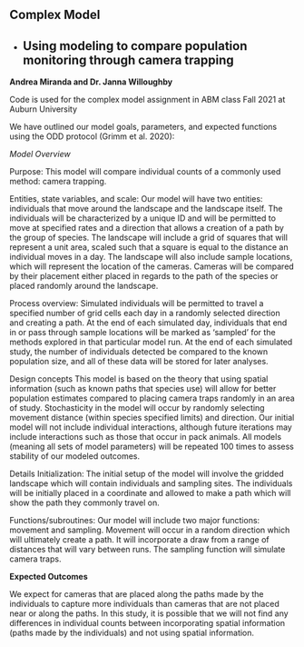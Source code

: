 ## Complex Model 

- ## Using modeling to compare population monitoring through camera trapping

**Andrea Miranda and Dr. Janna Willoughby**

Code is used for the complex model assignment in ABM class Fall 2021 at Auburn University


We have outlined our model goals, parameters, and expected functions using the ODD protocol (Grimm et al. 2020):

*Model Overview*


Purpose: This model will compare individual counts of a commonly used method: camera trapping. 

Entities, state variables, and scale: Our model will have two entities: individuals that move around the landscape and the landscape itself. The individuals will be characterized by a unique ID and will be permitted to move at specified rates and a direction that allows a creation of a path by the group of species. The landscape will include a grid of squares that will represent a unit area, scaled such that a square is equal to the distance an individual moves in a day. The landscape will also include sample locations, which will represent the location of the cameras. Cameras will be compared by their placement either placed in regards to the path of the species or placed randomly around the landscape. 

Process overview: Simulated individuals will be permitted to travel a specified number of grid cells each day in a randomly selected direction and creating a path. At the end of each simulated day, individuals that end in or pass through sample locations will be marked as ‘sampled’ for the methods explored in that particular model run. At the end of each simulated study, the number of individuals detected be compared to the known population size, and all of these data will be stored for later analyses. 

Design concepts
This model is based on the theory that using spatial information (such as known paths that species use) will allow for better population estimates compared to placing camera traps randomly in an area of study. Stochasticity in the model will occur by randomly selecting movement distance (within species specified limits) and direction. Our initial model will not include individual interactions, although future iterations may include interactions such as those that occur in pack animals. All models (meaning all sets of model parameters) will be repeated 100 times to assess stability of our modeled outcomes.

Details
Initialization: The initial setup of the model will involve the gridded landscape which will contain individuals and sampling sites. The individuals will be initially placed in a coordinate and allowed to make a path which will show the path they commonly travel on. 

Functions/subroutines: Our model will include two major functions: movement and sampling. Movement will occur in a random direction which will ultimately create a path. It will incorporate a draw from a range of distances that will vary between runs. The sampling function will simulate camera traps. 

**Expected Outcomes**

We expect for cameras that are placed along the paths made by the individuals to capture more individuals than cameras that are not placed near or along the paths. In this study, it is possible that we will not find any differences in individual counts between incorporating spatial information (paths made by the individuals) and not using spatial information.

